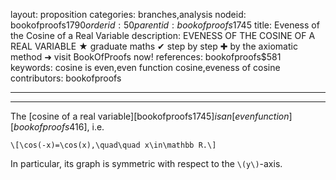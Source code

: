 layout: proposition
categories: branches,analysis
nodeid: bookofproofs$1790
orderid: 50
parentid: bookofproofs$1745
title: Eveness of the Cosine of a Real Variable
description: EVENESS OF THE COSINE OF A REAL VARIABLE ★ graduate maths ✔ step by step ✚ by the axiomatic method ➜ visit BookOfProofs now!
references: bookofproofs$581
keywords: cosine is even,even function cosine,eveness of cosine
contributors: bookofproofs

---


---

The [cosine of a real variable][bookofproofs$1745] is an [even function][bookofproofs$416], i.e. 

`\[\cos(-x)=\cos(x),\quad\quad x\in\mathbb R.\]`

In particular, its graph is symmetric with respect to the `\(y\)`-axis.
